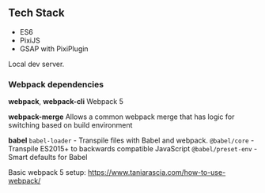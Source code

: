 

Tech Stack 
----------
- ES6
- PixiJS 
- GSAP with PixiPlugin 

Local dev server.

### Webpack dependencies 

**webpack**, **webpack-cli**
Webpack 5

**webpack-merge**
Allows a common webpack merge that has logic for switching based on build environment

**babel**
`babel-loader` - Transpile files with Babel and webpack.
`@babel/core` - Transpile ES2015+ to backwards compatible JavaScript
`@babel/preset-env` - Smart defaults for Babel

Basic webpack 5 setup: https://www.taniarascia.com/how-to-use-webpack/
